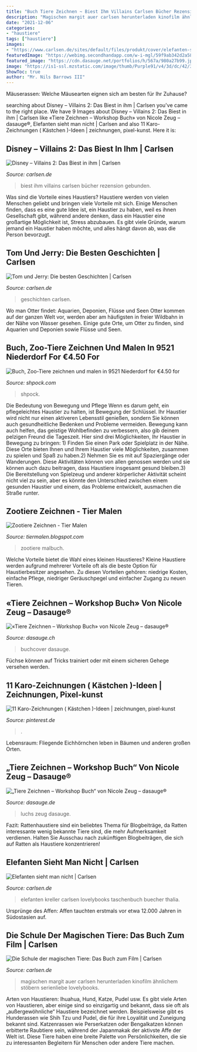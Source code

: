 ```yaml
---
title: "Buch Tiere Zeichnen ~ Biest Ihm Villains Carlsen Bücher Rezension Gebunden"
description: "Magischen margit auer carlsen herunterladen kinofilm ähnlichem stöbern serienliebe lovelybooks"
date: "2021-12-06"
categories:
- "haustiere"
tags: ["haustiere"]
images:
- "https://www.carlsen.de/sites/default/files/produkt/cover/elefanten-sieht-man-nicht_0.jpg"
featuredImage: "https://webimg.secondhandapp.com/w-i-mgl/59f9ab342d2a583cde445abe"
featured_image: "https://cdn.dasauge.net/portfolios/h/567a/980a27b99.jpeg"
image: "https://is1-ssl.mzstatic.com/image/thumb/Purple91/v4/3d/dc/42/3ddc427f-5744-3ba2-40e0-aa9be61c777c/mzl.cdekzqhi.jpg/1200x630wa.png"
ShowToc: true
author: "Mr. Nils Barrows III"
---
```



Mäuserassen: Welche Mäusearten eignen sich am besten für Ihr Zuhause?

	

		
searching about Disney – Villains 2: Das Biest in ihm | Carlsen you've came to the right place. We have 9 Images about Disney – Villains 2: Das Biest in ihm | Carlsen like «Tiere Zeichnen – Workshop Buch» von Nicole Zeug – dasauge®, Elefanten sieht man nicht | Carlsen and also 11 Karo-Zeichnungen ( Kästchen )-Ideen | zeichnungen, pixel-kunst. Here it is:
		
    
## Disney – Villains 2: Das Biest In Ihm | Carlsen

<img loading=lazy src="https://www.carlsen.de/sites/default/files/produkt/cover/disney-n-villains-2--das-biest-in-ihm-.jpg" onerror="this.onerror=null;this.src='https://tse1.mm.bing.net/th?id=OIP.r44LGLnRGE3U5mI9p4w5XgHaKx&amp;pid=15.1';" alt="Disney – Villains 2: Das Biest in ihm | Carlsen">

_Source: carlsen.de_

>biest ihm villains carlsen bücher rezension gebunden. 

	

Was sind die Vorteile eines Haustiers?
Haustiere werden von vielen Menschen geliebt und bringen viele Vorteile mit sich. Einige Menschen finden, dass es eine gute Idee ist, ein Haustier zu haben, weil es ihnen Gesellschaft gibt, während andere denken, dass ein Haustier eine großartige Möglichkeit ist, Stress abzubauen. Es gibt viele Gründe, warum jemand ein Haustier haben möchte, und alles hängt davon ab, was die Person bevorzugt.

    
## Tom Und Jerry: Die Besten Geschichten | Carlsen

<img loading=lazy src="https://www.carlsen.de/sites/default/files/produkt/cover/pondus_product---29243.jpg" onerror="this.onerror=null;this.src='https://tse3.mm.bing.net/th?id=OIP.dlz-waEFVtfEBWTW7MK98gHaKS&amp;pid=15.1';" alt="Tom und Jerry: Die besten Geschichten | Carlsen">

_Source: carlsen.de_

>geschichten carlsen. 

	

Wo man Otter findet: Aquarien, Deponien, Flüsse und Seen
Otter kommen auf der ganzen Welt vor, werden aber am häufigsten in freier Wildbahn in der Nähe von Wasser gesehen. Einige gute Orte, um Otter zu finden, sind Aquarien und Deponien sowie Flüsse und Seen.

    
## Buch, Zoo-Tiere Zeichnen Und Malen In 9521 Niederdorf For €4.50 For

<img loading=lazy src="https://webimg.secondhandapp.com/w-i-mgl/59f9ab342d2a583cde445abe" onerror="this.onerror=null;this.src='https://tse4.mm.bing.net/th?id=OIP.Pxr-E19OLFnVS3vWHgo7ngHaFZ&amp;pid=15.1';" alt="Buch, Zoo-Tiere zeichnen und malen in 9521 Niederdorf for €4.50 for">

_Source: shpock.com_

>shpock. 

	

Die Bedeutung von Bewegung und Pflege
Wenn es darum geht, ein pflegeleichtes Haustier zu halten, ist Bewegung der Schlüssel. Ihr Haustier wird nicht nur einen aktiveren Lebensstil genießen, sondern Sie können auch gesundheitliche Bedenken und Probleme vermeiden. Bewegung kann auch helfen, das geistige Wohlbefinden zu verbessern, also gib deinem pelzigen Freund die Tageszeit. Hier sind drei Möglichkeiten, Ihr Haustier in Bewegung zu bringen: 1) Finden Sie einen Park oder Spielplatz in der Nähe. Diese Orte bieten Ihnen und Ihrem Haustier viele Möglichkeiten, zusammen zu spielen und Spaß zu haben.2) Nehmen Sie es mit auf Spaziergänge oder Wanderungen. Diese Aktivitäten können von allen genossen werden und sie können auch dazu beitragen, dass Haustiere insgesamt gesund bleiben.3) Die Bereitstellung von Spielzeug und anderer körperlicher Aktivität scheint nicht viel zu sein, aber es könnte den Unterschied zwischen einem gesunden Haustier und einem, das Probleme entwickelt, ausmachen die Straße runter.

    
## Zootiere Zeichnen - Tier Malen

<img loading=lazy src="https://is1-ssl.mzstatic.com/image/thumb/Purple91/v4/3d/dc/42/3ddc427f-5744-3ba2-40e0-aa9be61c777c/mzl.cdekzqhi.jpg/1200x630wa.png" onerror="this.onerror=null;this.src='https://tse4.mm.bing.net/th?id=OIP.XuQ9dIh1dybzbOx0mzlVKgHaD4&amp;pid=15.1';" alt="Zootiere Zeichnen - Tier Malen">

_Source: tiermalen.blogspot.com_

>zootiere malbuch. 

	

Welche Vorteile bietet die Wahl eines kleinen Haustieres?
Kleine Haustiere werden aufgrund mehrerer Vorteile oft als die beste Option für Haustierbesitzer angesehen. Zu diesen Vorteilen gehören: niedrige Kosten, einfache Pflege, niedriger Geräuschpegel und einfacher Zugang zu neuen Tieren.

    
## «Tiere Zeichnen – Workshop Buch» Von Nicole Zeug – Dasauge®

<img loading=lazy src="https://cdn.dasauge.net/portfolios/h/567a/98699a891.jpeg" onerror="this.onerror=null;this.src='https://tse1.mm.bing.net/th?id=OIP.enykGzzXBvOP8jcTTYpenQHaJ8&amp;pid=15.1';" alt="«Tiere Zeichnen – Workshop Buch» von Nicole Zeug – dasauge®">

_Source: dasauge.ch_

>buchcover dasauge. 

	

Füchse können auf Tricks trainiert oder mit einem sicheren Gehege versehen werden.

    
## 11 Karo-Zeichnungen ( Kästchen )-Ideen | Zeichnungen, Pixel-kunst

<img loading=lazy src="https://i.pinimg.com/474x/53/ae/e8/53aee851560d1d838a169b8dba8931a0.jpg" onerror="this.onerror=null;this.src='https://tse2.mm.bing.net/th?id=OIP.GdGoYjF2AZ7Uoa19rQldBwAAAA&amp;pid=15.1';" alt="11 Karo-Zeichnungen ( Kästchen )-Ideen | zeichnungen, pixel-kunst">

_Source: pinterest.de_

>. 

	

Lebensraum: Fliegende Eichhörnchen leben in Bäumen und anderen großen Orten.

    
## „Tiere Zeichnen – Workshop Buch“ Von Nicole Zeug – Dasauge®

<img loading=lazy src="https://cdn.dasauge.net/portfolios/h/567a/980a27b99.jpeg" onerror="this.onerror=null;this.src='https://tse4.mm.bing.net/th?id=OIP.yFXCqPQIUCx4WxLdBbc7MwHaKT&amp;pid=15.1';" alt="„Tiere Zeichnen – Workshop Buch“ von Nicole Zeug – dasauge®">

_Source: dasauge.de_

>luchs zeug dasauge. 

	

Fazit: Rattenhaustiere sind ein beliebtes Thema für Blogbeiträge, da Ratten interessante wenig bekannte Tiere sind, die mehr Aufmerksamkeit verdienen. Halten Sie Ausschau nach zukünftigen Blogbeiträgen, die sich auf Ratten als Haustiere konzentrieren!

    
## Elefanten Sieht Man Nicht | Carlsen

<img loading=lazy src="https://www.carlsen.de/sites/default/files/produkt/cover/elefanten-sieht-man-nicht_0.jpg" onerror="this.onerror=null;this.src='https://tse1.mm.bing.net/th?id=OIP.jLnxKf-WU9OKd5D5iVR6WQHaLj&amp;pid=15.1';" alt="Elefanten sieht man nicht | Carlsen">

_Source: carlsen.de_

>elefanten kreller carlsen lovelybooks taschenbuch buecher thalia. 

	

Ursprünge des Affen: Affen tauchten erstmals vor etwa 12.000 Jahren in Südostasien auf.

    
## Die Schule Der Magischen Tiere: Das Buch Zum Film | Carlsen

<img loading=lazy src="https://www.carlsen.de/sites/default/files/produkt/cover/das-buch-zum-film_1.jpg" onerror="this.onerror=null;this.src='https://tse2.mm.bing.net/th?id=OIP.VLsr8VM4IPiA9s9CRQnPTAHaKc&amp;pid=15.1';" alt="Die Schule der magischen Tiere: Das Buch zum Film | Carlsen">

_Source: carlsen.de_

>magischen margit auer carlsen herunterladen kinofilm ähnlichem stöbern serienliebe lovelybooks. 

	

Arten von Haustieren: Ihuahua, Hund, Katze, Pudel usw.
Es gibt viele Arten von Haustieren, aber einige sind so einzigartig und bekannt, dass sie oft als „außergewöhnliche“ Haustiere bezeichnet werden. Beispielsweise gibt es Hunderassen wie Shih Tzu und Pudel, die für ihre Loyalität und Zuneigung bekannt sind. Katzenrassen wie Perserkatzen oder Bengalkatzen können erbitterte Raubtiere sein, während der Japanmakak der aktivste Affe der Welt ist. Diese Tiere haben eine breite Palette von Persönlichkeiten, die sie zu interessanten Begleitern für Menschen oder andere Tiere machen.

